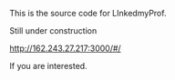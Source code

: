 This is the source code for LInkedmyProf.

Still under construction

http://162.243.27.217:3000/#/

If you are interested.

